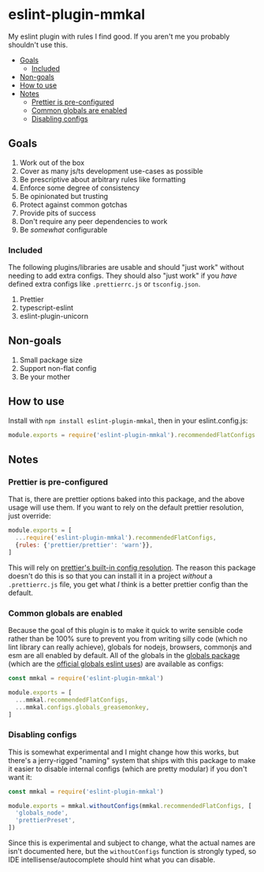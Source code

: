 # eslint-plugin-mmkal

My eslint plugin with rules I find good. If you aren't me you probably shouldn't use this.

<!-- codegen:start {preset: markdownTOC} -->
- [Goals](#goals)
   - [Included](#included)
- [Non-goals](#non-goals)
- [How to use](#how-to-use)
- [Notes](#notes)
   - [Prettier is pre-configured](#prettier-is-pre-configured)
   - [Common globals are enabled](#common-globals-are-enabled)
   - [Disabling configs](#disabling-configs)
<!-- codegen:end -->

## Goals

1. Work out of the box
1. Cover as many js/ts development use-cases as possible
1. Be prescriptive about arbitrary rules like formatting
1. Enforce some degree of consistency
1. Be opinionated but trusting
1. Protect against common gotchas
1. Provide pits of success
1. Don't require any peer dependencies to work
1. Be _somewhat_ configurable

### Included

The following plugins/libraries are usable and should "just work" without needing to add extra configs. They should also "just work" if you _have_ defined extra configs like `.prettierrc.js` or `tsconfig.json`.

1. Prettier
1. typescript-eslint
1. eslint-plugin-unicorn

## Non-goals

1. Small package size
1. Support non-flat config
1. Be your mother

## How to use

Install with `npm install eslint-plugin-mmkal`, then in your eslint.config.js:

```js
module.exports = require('eslint-plugin-mmkal').recommendedFlatConfigs
```

## Notes

### Prettier is pre-configured

That is, there are prettier options baked into this package, and the above usage will use them. If you want to rely on the default prettier resolution, just override:

```js
module.exports = [
  ...require('eslint-plugin-mmkal').recommendedFlatConfigs,
  {rules: {'prettier/prettier': 'warn'}},
]
```

This will rely on [prettier's built-in config resolution](https://prettier.io/docs/en/configuration.html#sharing-configurations). The reason this package doesn't do this is so that you can install it in a project *without* a `.prettierrc.js` file, you get what *I* think is a better prettier config than the default.

### Common globals are enabled

Because the goal of this plugin is to make it quick to write sensible code rather than be 100% sure to prevent you from writing silly code (which no lint library can really achieve), globals for nodejs, browsers, commonjs and esm are all enabled by default. All of the globals in the [globals package](https://npmjs.com/package/globals) (which are the [official globals eslint uses](https://eslint.org/blog/2022/08/new-config-system-part-2/#goodbye-environments%2C-hello-globals)) are available as configs:

```js
const mmkal = require('eslint-plugin-mmkal')

module.exports = [
  ...mmkal.recommendedFlatConfigs,
  ...mmkal.configs.globals_greasemonkey,
]
```

### Disabling configs

This is somewhat experimental and I might change how this works, but there's a jerry-rigged "naming" system that ships with this package to make it easier to disable internal configs (which are pretty modular) if you don't want it:

```js
const mmkal = require('eslint-plugin-mmkal')

module.exports = mmkal.withoutConfigs(mmkal.recommendedFlatConfigs, [
  'globals_node',
  'prettierPreset',
])
```

Since this is experimental and subject to change, what the actual names are isn't documented here, but the `withoutConfigs` function is strongly typed, so IDE intellisense/autocomplete should hint what you can disable.
